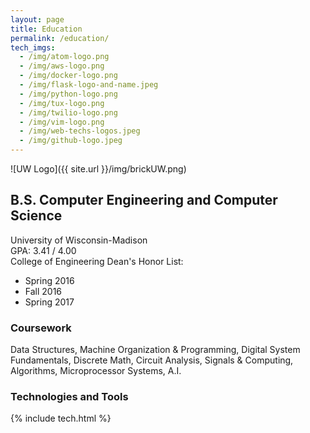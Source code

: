 ```yaml
---
layout: page
title: Education
permalink: /education/
tech_imgs:
  - /img/atom-logo.png
  - /img/aws-logo.png
  - /img/docker-logo.png
  - /img/flask-logo-and-name.jpeg
  - /img/python-logo.png
  - /img/tux-logo.png
  - /img/twilio-logo.png
  - /img/vim-logo.png
  - /img/web-techs-logos.jpeg
  - /img/github-logo.jpeg
---
```


![UW Logo]({{ site.url }}/img/brickUW.png)  

## B.S. Computer Engineering and Computer Science  
University of Wisconsin-Madison  
GPA: 3.41 / 4.00  
College of Engineering Dean's Honor List:  

* Spring 2016
* Fall 2016
* Spring 2017  

### Coursework
Data Structures, Machine Organization & Programming, Digital System Fundamentals, Discrete Math, Circuit Analysis, Signals & Computing, Algorithms, Microprocessor Systems, A.I.  

### Technologies and Tools
 {% include tech.html %}
<!---
### Online Courses
--->
